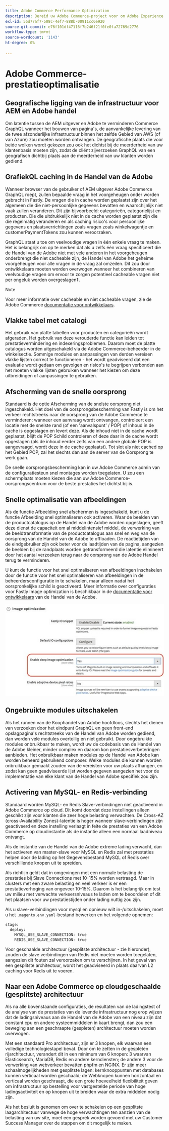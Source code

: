 ```yaml
---
title: Adobe Commerce Performance Optimization
description: Bereid uw Adobe Commerce-project voor om Adobe Experience Manager als CMS te gebruiken door sommige standaardmontages te veranderen.
exl-id: 55d77af7-508c-4ef7-888b-00911cc6e920
source-git-commit: e76f101df47116f7b246f21f0fe0fa72769d2776
workflow-type: tm+mt
source-wordcount: '1143'
ht-degree: 0%

---
```


# Adobe Commerce-prestatieoptimalisatie

## Geografische ligging van de infrastructuur voor AEM en Adobe handel

Om latentie tussen de AEM uitgever en Adobe te verminderen Commerce GraphQL wanneer het bouwen van pagina&#39;s, de aanvankelijke levering van de twee afzonderlijke infrastructuur binnen het zelfde Gebied van AWS (of van Azure) zou moeten worden ontvangen. De geografische plaats die voor beide wolken wordt gekozen zou ook het dichtst bij de meerderheid van uw klantenbasis moeten zijn, zodat de cliënt zijverzoeken GraphQL van een geografisch dichtbij plaats aan de meerderheid van uw klanten worden gediend.

## GrafiekQL caching in de Handel van de Adobe

Wanneer browser van de gebruiker of AEM uitgever Adobe Commerce GraphQL roept, zullen bepaalde vraag in het voorgeheugen onder worden gebracht
in Fastly. De vragen die in cache worden geplaatst zijn over het algemeen die die niet-persoonlijke gegevens bevatten en waarschijnlijk niet vaak zullen veranderen. Dit zijn bijvoorbeeld: categorieën, categorielijst en producten. Die die uitdrukkelijk niet in de cache worden geplaatst zijn die die regelmatig veranderen en als caching risico&#39;s voor persoonlijke gegevens en plaatsverrichtingen zoals vragen zoals winkelwagentje en customerPaymentTokens zou kunnen veroorzaken.

GraphQL staat u toe om veelvoudige vragen in één enkele vraag te maken. Het is belangrijk om op te merken dat als u zelfs één vraag specificeert die de Handel van de Adobe niet met vele anderen in het voorgeheugen onderbrengt die niet cacheable zijn, de Handel van Adobe het geheime voorgeheugen voor alle vragen in de vraag zal omzeilen. Dit zou door ontwikkelaars moeten worden overwogen wanneer het combineren van veelvoudige vragen om ervoor te zorgen potentieel cacheable vragen niet per ongeluk worden overgeslagen‡.

>[!NOTE]
>
> Voor meer informatie over cacheable en niet cacheable vragen, zie de Adobe Commerce [documentatie voor ontwikkelaars](https://devdocs.magento.com/guides/v2.4/graphql/caching.html).

## Vlakke tabel met catalogi

Het gebruik van platte tabellen voor producten en categorieën wordt afgeraden. Het gebruik van deze verouderde functie kan leiden tot prestatievermindering en indexeringsproblemen. Daarom moet de platte catalogus worden uitgeschakeld via de Adobe Commerce-beheerder in de winkelsectie. Sommige modules en aanpassingen van derden vereisen vlakke lijsten correct te functioneren - het wordt geadviseerd dat een evaluatie wordt gedaan om gevolgen en risico&#39;s te begrijpen verbonden aan het moeten vlakke lijsten gebruiken wanneer het kiezen om deze uitbreidingen of aanpassingen te gebruiken.

## Afscherming van de snelle oorsprong

Standaard is de optie Afscherming van de snelste oorsprong niet ingeschakeld. Het doel van de oorsprongsbescherming van Fastly is om het verkeer rechtstreeks naar de oorsprong van de Adobe Commerce te verminderen: wanneer een aanvraag wordt ontvangen, controleert een locatie met de snelste rand (of een &#39;aanvalspunt&#39; / POP) of inhoud in de cache is opgeslagen en levert deze. Als de inhoud niet in de cache wordt geplaatst, blijft de POP Schild controleren of deze daar in de cache wordt opgeslagen (als de inhoud eerder zelfs van een andere globale POP is aangevraagd, wordt deze in de cache geplaatst). Tot slot als niet cached op het Gebied POP, zal het slechts dan aan de server van de Oorsprong te werk gaan.

De snelle oorsprongsbescherming kan in uw Adobe Commerce admin van de configuratiesteun snel montages worden toegelaten. U zou een schermplaats moeten kiezen die aan uw Adobe Commerce- oorsprongscentrum voor de beste prestaties het dichtst bij is.

## Snelle optimalisatie van afbeeldingen

Als de functie Afbeelding snel afschermen is ingeschakeld, kunt u de functie Afbeelding snel optimaliseren ook activeren. Waar de beelden van de productcatalogus op de Handel van de Adobe worden opgeslagen, geeft deze dienst de capaciteit om al middelintensief middel, de verwerking van de beeldtransformatie van de productcatalogus aan snel en weg van de oorsprong van de Handel van de Adobe te offloaden. De reactietijden van de eindgebruiker zijn ook beter voor de laadtijden van de pagina, aangezien de beelden bij de randplaats worden getransformeerd die latentie elimineert door het aantal verzoeken terug naar de oorsprong van de Adobe Handel terug te verminderen.

U kunt de functie voor het snel optimaliseren van afbeeldingen inschakelen door de functie voor het snel optimaliseren van afbeeldingen in de beheerdersconfiguratie in te schakelen, maar alleen nadat het oorspronkelijke schild is geactiveerd. Meer informatie over configuraties voor Fastly Image optimization is beschikbaar in de [documentatie voor ontwikkelaars](https://devdocs.magento.com/cloud/cdn/fastly-image-optimization.html) van de Handel van de Adobe.

![Screenshot van de instellingen voor snelle optimalisatie van afbeeldingen in de Admin van de Adobe Commerce](../assets/commerce-at-scale/image-optimization.svg)

## Ongebruikte modules uitschakelen

Als het runnen van de Koophandel van Adobe hoofdloos, slechts het dienen van verzoeken door het eindpunt GraphQL en geen front-end opslagpagina&#39;s rechtstreeks van de Handel van Adobe worden gediend, dan worden vele modules overtollig en niet gebruikt. Door ongebruikte modules onbruikbaar te maken, wordt uw de codebasis van de Handel van de Adobe kleiner, minder complex en daarom kon prestatiesverbeteringen aanbieden. Het onbruikbaar maken modules op de Handel van Adobe kan worden beheerd gebruikend composer. Welke modules die kunnen worden onbruikbaar gemaakt zouden van de vereisten voor uw plaats afhangen, en zodat kan geen geadviseerde lijst worden gegeven aangezien het voor de implementatie van elke klant van de Handel van Adobe specifiek zou zijn.

## Activering van MySQL- en Redis-verbinding

Standaard worden MySQL- en Redis Slave-verbindingen niet geactiveerd in Adobe Commerce op cloud. Dit komt doordat deze instellingen alleen geschikt zijn voor klanten die zeer hoge belasting verwachten. De Cross-AZ (cross-Availability Zones)-latentie is hoger wanneer slave-verbindingen zijn geactiveerd en deze instelling verlaagt in feite de prestaties van een Adobe Commerce op cloudinstantie als de instantie alleen een normaal laadniveau ontvangt.

Als de instantie van de Handel van de Adobe extreme lading verwacht, dan het activeren van master-slave voor MySQL en Redis zal met prestaties helpen door de lading op het Gegevensbestand MySQL of Redis over verschillende knopen uit te spreiden.

Als richtlijn geldt dat in omgevingen met een normale belasting de prestaties bij Slave Connections met 10-15% worden vertraagd. Maar in clusters met een zware belasting en veel verkeer is er een prestatieverhoging van ongeveer 10-15%. Daarom is het belangrijk om test uw milieu met verwachte verkeersniveaus te laden om te beoordelen of dit het plaatsen voor uw prestatiestijden onder lading nuttig zou zijn.

Als u slave-verbindingen voor mysql en opnieuw wilt in-/uitschakelen, moet u het `.magento.env.yaml`-bestand bewerken en het volgende opnemen:

```
stage:
  deploy:
    MYSQL_USE_SLAVE_CONNECTION: true
    REDIS_USE_SLAVE_CONNECTION: true
```

Voor geschaalde architectuur (gesplitste architectuur - zie hieronder), zouden de slave verbindingen van Redis niet moeten worden toegelaten, aangezien dit fouten zal veroorzaken om te verschijnen. In het geval van een gesplitste architectuur, wordt het geadviseerd in plaats daarvan L2 caching voor Redis uit te voeren.

## Naar een Adobe Commerce op cloudgeschaalde (gesplitste) architectuur

Als na alle bovenstaande configuraties, de resultaten van de ladingstest of de analyse van de prestaties van de levende infrastructuur nog erop wijzen dat de ladingsniveaus aan de Handel van de Adobe van een niveau zijn dat constant cpu en andere systeemmiddelen in kaart brengt, dan zou een beweging aan een geschraapte (gespleten) architectuur moeten worden overwogen.

Met een standaard Pro architectuur, zijn er 3 knopen, elk waarvan een volledige technologiestapel bevat. Door om te zetten in de gespleten rijarchitectuur, verandert dit in een minimum van 6 knopen: 3 waarvan Elasticsearch, MariaDB, Redis en andere kerndiensten; de andere 3 voor de verwerking van webverkeer bevatten phpfm en NGINX. Er zijn meer schaalmogelijkheden met gesplitste lagen: kernknooppunten met databases kunnen verticaal worden geschaald; de Webknopen kunnen horizontaal en verticaal worden geschraapt, die een grote hoeveelheid flexibiliteit geven om infrastructuur op bestelling voor vastgestelde periode van hoge ladingsactiviteit en op knopen uit te breiden waar de extra middelen nodig zijn.

Als het besluit is genomen om over te schakelen op een gesplitste laagarchitectuur vanwege de hoge verwachtingen ten aanzien van de belasting van uw site, moet een gesprek worden gevoerd met uw Customer Success Manager over de stappen om dit mogelijk te maken.
